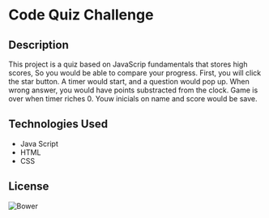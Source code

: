 # Code Quiz Challenge

## Description

This project is a quiz based on JavaScrip fundamentals that stores high scores, So you would be able to compare your progress.  First, you will click the star button. A timer would start, and a question would pop up. When wrong answer, you would have points substracted from the clock. Game is over when timer riches 0. Youw inicials on name and score would be save.

## Technologies Used


* Java Script
* HTML
* CSS

## License

![Bower](https://img.shields.io/bower/l/MI)
